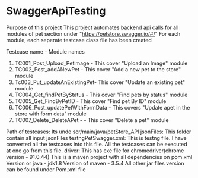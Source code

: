 # SwaggerApiTesting
Purpose of this project 
    This project automates backend api calls for all modules of pet section under "https://petstore.swagger.io/#/"
    For each module, each seperate testcase class file has been created
     
Testcase name                   -              Module names 
1) TC001_Post_Upload_Petimage   - This cover "Upload an Image" module
2) TC002_Post_addANewPet        - This cover "Add a new pet to the store" module
3) Tc003_Put_updateAnExistingPet- This cover "Update an existing pet" module
4) TC004_Get_findPetByStatus    - This cover "Find pets by status" module
5) TC005_Get_FindByPetID        - This cover "Find pet By ID" module
6) TC006_Post_updatePetWithFormData - This covers "Update apet in the store with form data" module
7) TC007_Delete_DeleteAPet -    - This cover "Delete a pet" module

Path of testcases:
    Its unde scr/main/java/petStore_API
jsonFiles:
    This folder contain all input jsonFiles
testngPetSwagger.xml:
    This is testng file. I have converted all the testcases into this file. All the testcases can be executed at one go from this file.
driver:
    This has exe file for chromedriver(chrome version - 91.0.44)
This is a maven project with all dependencies on pom.xml
Version or java - jdk1.8
Version of maven - 3.5.4
All other jar files version can be found under Pom.xml file
